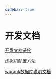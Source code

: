 ```yaml
---
sidebar: true
---
```


# 开发文档

<MyViews></MyViews>

[开发文档链接](lin/reportDevDoc.html)

[虚拟机配置方法](lin/virtualBoxDoc.html)

[wurank数据库说明文档](lin/DBdoc.html)